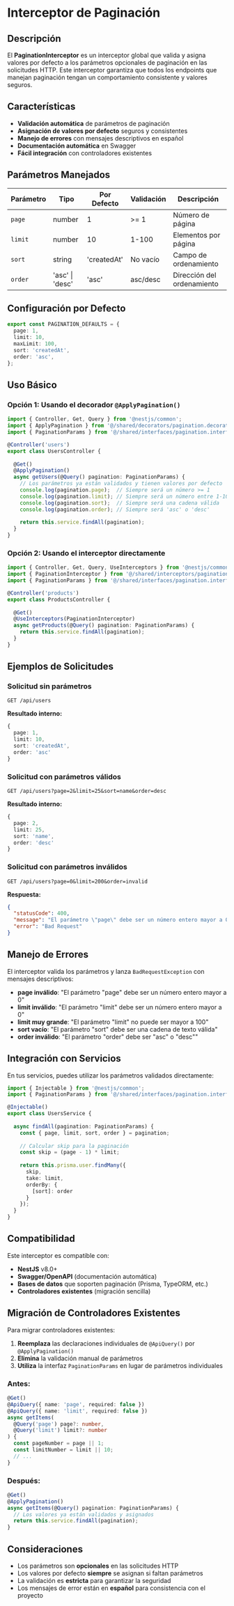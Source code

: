 # Interceptor de Paginación

## Descripción

El **PaginationInterceptor** es un interceptor global que valida y asigna valores por defecto a los parámetros opcionales de paginación en las solicitudes HTTP. Este interceptor garantiza que todos los endpoints que manejan paginación tengan un comportamiento consistente y valores seguros.

## Características

- **Validación automática** de parámetros de paginación
- **Asignación de valores por defecto** seguros y consistentes
- **Manejo de errores** con mensajes descriptivos en español
- **Documentación automática** en Swagger
- **Fácil integración** con controladores existentes

## Parámetros Manejados

| Parámetro | Tipo | Por Defecto | Validación | Descripción |
|-----------|------|-------------|------------|-------------|
| `page` | number | 1 | >= 1 | Número de página |
| `limit` | number | 10 | 1-100 | Elementos por página |
| `sort` | string | 'createdAt' | No vacío | Campo de ordenamiento |
| `order` | 'asc' \| 'desc' | 'asc' | asc/desc | Dirección del ordenamiento |

## Configuración por Defecto

```typescript
export const PAGINATION_DEFAULTS = {
  page: 1,
  limit: 10,
  maxLimit: 100,
  sort: 'createdAt',
  order: 'asc',
};
```

## Uso Básico

### Opción 1: Usando el decorador `@ApplyPagination()`

```typescript
import { Controller, Get, Query } from '@nestjs/common';
import { ApplyPagination } from '@/shared/decorators/pagination.decorator';
import { PaginationParams } from '@/shared/interfaces/pagination.interface';

@Controller('users')
export class UsersController {
  
  @Get()
  @ApplyPagination()
  async getUsers(@Query() pagination: PaginationParams) {
    // Los parámetros ya están validados y tienen valores por defecto
    console.log(pagination.page);  // Siempre será un número >= 1
    console.log(pagination.limit); // Siempre será un número entre 1-100
    console.log(pagination.sort);  // Siempre será una cadena válida
    console.log(pagination.order); // Siempre será 'asc' o 'desc'
    
    return this.service.findAll(pagination);
  }
}
```

### Opción 2: Usando el interceptor directamente

```typescript
import { Controller, Get, Query, UseInterceptors } from '@nestjs/common';
import { PaginationInterceptor } from '@/shared/interceptors/pagination.interceptor';
import { PaginationParams } from '@/shared/interfaces/pagination.interface';

@Controller('products')
export class ProductsController {
  
  @Get()
  @UseInterceptors(PaginationInterceptor)
  async getProducts(@Query() pagination: PaginationParams) {
    return this.service.findAll(pagination);
  }
}
```

## Ejemplos de Solicitudes

### Solicitud sin parámetros
```
GET /api/users
```
**Resultado interno:**
```typescript
{
  page: 1,
  limit: 10,
  sort: 'createdAt',
  order: 'asc'
}
```

### Solicitud con parámetros válidos
```
GET /api/users?page=2&limit=25&sort=name&order=desc
```
**Resultado interno:**
```typescript
{
  page: 2,
  limit: 25,
  sort: 'name',
  order: 'desc'
}
```

### Solicitud con parámetros inválidos
```
GET /api/users?page=0&limit=200&order=invalid
```
**Respuesta:**
```json
{
  "statusCode": 400,
  "message": "El parámetro \"page\" debe ser un número entero mayor a 0",
  "error": "Bad Request"
}
```

## Manejo de Errores

El interceptor valida los parámetros y lanza `BadRequestException` con mensajes descriptivos:

- **page inválido**: "El parámetro \"page\" debe ser un número entero mayor a 0"
- **limit inválido**: "El parámetro \"limit\" debe ser un número entero mayor a 0"
- **limit muy grande**: "El parámetro \"limit\" no puede ser mayor a 100"
- **sort vacío**: "El parámetro \"sort\" debe ser una cadena de texto válida"
- **order inválido**: "El parámetro \"order\" debe ser \"asc\" o \"desc\""

## Integración con Servicios

En tus servicios, puedes utilizar los parámetros validados directamente:

```typescript
import { Injectable } from '@nestjs/common';
import { PaginationParams } from '@/shared/interfaces/pagination.interface';

@Injectable()
export class UsersService {
  
  async findAll(pagination: PaginationParams) {
    const { page, limit, sort, order } = pagination;
    
    // Calcular skip para la paginación
    const skip = (page - 1) * limit;
    
    return this.prisma.user.findMany({
      skip,
      take: limit,
      orderBy: {
        [sort]: order
      }
    });
  }
}
```

## Compatibilidad

Este interceptor es compatible con:
- **NestJS** v8.0+
- **Swagger/OpenAPI** (documentación automática)
- **Bases de datos** que soporten paginación (Prisma, TypeORM, etc.)
- **Controladores existentes** (migración sencilla)

## Migración de Controladores Existentes

Para migrar controladores existentes:

1. **Reemplaza** las declaraciones individuales de `@ApiQuery()` por `@ApplyPagination()`
2. **Elimina** la validación manual de parámetros
3. **Utiliza** la interfaz `PaginationParams` en lugar de parámetros individuales

### Antes:
```typescript
@Get()
@ApiQuery({ name: 'page', required: false })
@ApiQuery({ name: 'limit', required: false })
async getItems(
  @Query('page') page?: number,
  @Query('limit') limit?: number
) {
  const pageNumber = page || 1;
  const limitNumber = limit || 10;
  // ...
}
```

### Después:
```typescript
@Get()
@ApplyPagination()
async getItems(@Query() pagination: PaginationParams) {
  // Los valores ya están validados y asignados
  return this.service.findAll(pagination);
}
```

## Consideraciones

- Los parámetros son **opcionales** en las solicitudes HTTP
- Los valores por defecto **siempre** se asignan si faltan parámetros
- La validación es **estricta** para garantizar la seguridad
- Los mensajes de error están en **español** para consistencia con el proyecto
